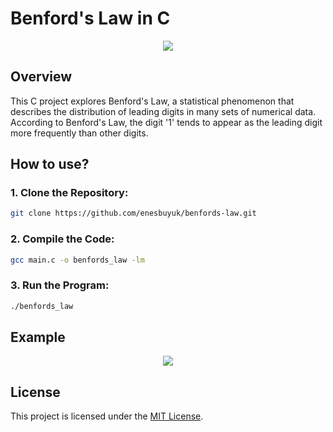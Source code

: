 # Benford's Law in C
<p align="center"><img src="https://github.com/enesbuyuk/benfords-law/assets/82279640/b0ffaafb-ce20-44d5-991d-89a45f1a2112"></p>

<h2>Overview</h2>
This C project explores Benford's Law, a statistical phenomenon that describes the distribution of leading digits in many sets of numerical data. According to Benford's Law, the digit '1' tends to appear as the leading digit more frequently than other digits.

<h2>How to use?</h2>

<h3>1. Clone the Repository:</h3>

```bash
git clone https://github.com/enesbuyuk/benfords-law.git
```

<h3>2. Compile the Code:</h3>

```bash
gcc main.c -o benfords_law -lm
```

<h3>3. Run the Program:</h3>

```bash
./benfords_law
```

<h2>Example</h2>
<p align="center"><img src="https://github.com/enesbuyuk/benfords-law/assets/82279640/58a43669-2476-44ea-9b80-0f53d0b1e6f0"></p>

<h2>License</h2>
This project is licensed under the <a href="https://opensource.org/license/mit/">MIT License</a>.
